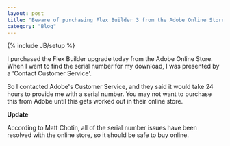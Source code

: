 ```yaml
---
layout: post
title: "Beware of purchasing Flex Builder 3 from the Adobe Online Store"
category: "Blog"
---
```

{% include JB/setup %}

I purchased the Flex Builder upgrade today from the Adobe Online Store. When I went to find the serial number for my download, I was presented by a 'Contact Customer Service'.

So I contacted Adobe's Customer Service, and they said it would take 24 hours to provide me with a serial number. You may not want to purchase this from Adobe until this gets worked out in their online store.

**Update**

According to Matt Chotin, all of the serial number issues have been resolved with the online store, so it should be safe to buy online.